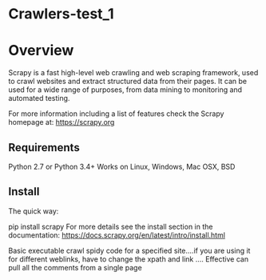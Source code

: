# Crawlers-test_1
# Overview
Scrapy is a fast high-level web crawling and web scraping framework, used to crawl websites and extract structured data from their pages. It can be used for a wide range of purposes, from data mining to monitoring and automated testing.

For more information including a list of features check the Scrapy homepage at: https://scrapy.org

## Requirements
Python 2.7 or Python 3.4+
Works on Linux, Windows, Mac OSX, BSD

## Install
The quick way:

pip install scrapy
For more details see the install section in the documentation: https://docs.scrapy.org/en/latest/intro/install.html

Basic executable crawl spidy code for a specified site....if you are using it for different weblinks, have to change the xpath and link
....
Effective can pull all the comments from a single page
